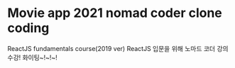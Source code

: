 # Movie app 2021 nomad coder clone coding

ReactJS fundamentals course(2019 ver)
ReactJS 입문을 위해 노마드 코더 강의 수강! 화이팅~!~!~!